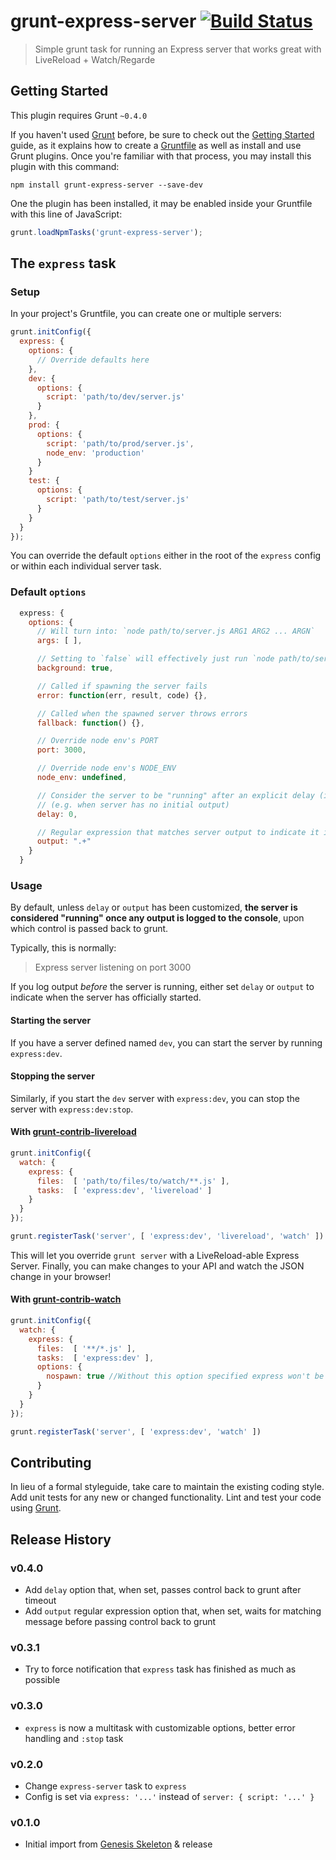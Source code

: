 # grunt-express-server [![Build Status](https://travis-ci.org/ericclemmons/grunt-express-server.png?branch=master)](https://travis-ci.org/ericclemmons/grunt-express-server)

> Simple grunt task for running an Express server that works great with LiveReload + Watch/Regarde

## Getting Started

This plugin requires Grunt `~0.4.0`

If you haven't used [Grunt](http://gruntjs.com/) before, be sure to check out the [Getting Started](http://gruntjs.com/getting-started) guide, as it explains how to create a [Gruntfile](http://gruntjs.com/sample-gruntfile) as well as install and use Grunt plugins. Once you're familiar with that process, you may install this plugin with this command:

```shell
npm install grunt-express-server --save-dev
```

One the plugin has been installed, it may be enabled inside your Gruntfile with this line of JavaScript:

```js
grunt.loadNpmTasks('grunt-express-server');
```

## The `express` task

### Setup

In your project's Gruntfile, you can create one or multiple servers:

```js
grunt.initConfig({
  express: {
    options: {
      // Override defaults here
    },
    dev: {
      options: {
        script: 'path/to/dev/server.js'
      }
    },
    prod: {
      options: {
        script: 'path/to/prod/server.js',
        node_env: 'production'
      }
    }
    test: {
      options: {
        script: 'path/to/test/server.js'
      }
    }
  }
});
```

You can override the default `options` either in the root of the `express` config
or within each individual server task.

### Default `options`

```js
  express: {
    options: {
      // Will turn into: `node path/to/server.js ARG1 ARG2 ... ARGN`
      args: [ ],

      // Setting to `false` will effectively just run `node path/to/server.js`
      background: true,

      // Called if spawning the server fails
      error: function(err, result, code) {},

      // Called when the spawned server throws errors
      fallback: function() {},

      // Override node env's PORT
      port: 3000,

      // Override node env's NODE_ENV
      node_env: undefined,

      // Consider the server to be "running" after an explicit delay (in milliseconds)
      // (e.g. when server has no initial output)
      delay: 0,

      // Regular expression that matches server output to indicate it is "running"
      output: ".+"
    }
  }
```

### Usage

By default, unless `delay` or `output` has been customized,
**the server is considered "running" once any output is logged to the console**,
upon which control is passed back to grunt.

Typically, this is normally:

> Express server listening on port 3000

If you log output *before* the server is running, either set `delay` or `output` to indicate
when the server has officially started.

#### Starting the server

If you have a server defined named `dev`, you can start the server by running `express:dev`.

#### Stopping the server

Similarly, if you start the `dev` server with `express:dev`, you can stop the server
with `express:dev:stop`.

#### With [grunt-contrib-livereload](https://github.com/gruntjs/grunt-contrib-livereload)

```js
grunt.initConfig({
  watch: {
    express: {
      files:  [ 'path/to/files/to/watch/**.js' ],
      tasks:  [ 'express:dev', 'livereload' ]
    }
  }
});

grunt.registerTask('server', [ 'express:dev', 'livereload', 'watch' ])
```

This will let you override `grunt server` with a LiveReload-able Express Server.
Finally, you can make changes to your API and watch the JSON change in your browser!

#### With [grunt-contrib-watch](https://github.com/gruntjs/grunt-contrib-watch)

```js
grunt.initConfig({
  watch: {
    express: {
      files:  [ '**/*.js' ],
      tasks:  [ 'express:dev' ],
      options: {
        nospawn: true //Without this option specified express won't be reloaded
      }
    }
  }
});

grunt.registerTask('server', [ 'express:dev', 'watch' ])
```

## Contributing

In lieu of a formal styleguide, take care to maintain the existing coding style. Add unit tests for any new or changed functionality. Lint and test your code using [Grunt](http://gruntjs.com/).

## Release History

### v0.4.0

- Add `delay` option that, when set, passes control back to grunt after timeout
- Add `output` regular expression option that, when set, waits for matching message before passing control back to grunt

### v0.3.1

- Try to force notification that `express` task has finished as much as possible

### v0.3.0

- `express` is now a multitask with customizable options, better error handling and `:stop` task

### v0.2.0

- Change `express-server` task to `express`
- Config is set via `express: '...'` instead of `server: { script: '...' } `

### v0.1.0

- Initial import from [Genesis Skeleton](https://github.com/ericclemmons/genesis-skeleton) & release
